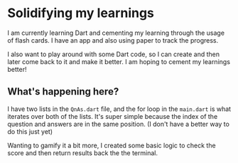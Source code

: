 # Solidifying my learnings 

I am currently learning Dart and cementing my learning through the usage of flash cards. I have an app and also using paper to track the progress. 

I also want to play around with some Dart code, so I can create and then later come back to it and make it better. I am hoping to cement my learnings better!

## What's happening here? 

I have two lists in the `QnAs.dart` file, and the for loop in the `main.dart` is what iterates over both of the lists. It's super simple because the index of the question and answers are in the same position. (I don't have a better way to do this just yet)

Wanting to gamify it a bit more, I created some basic logic to check the score and then return results back the the terminal. 
